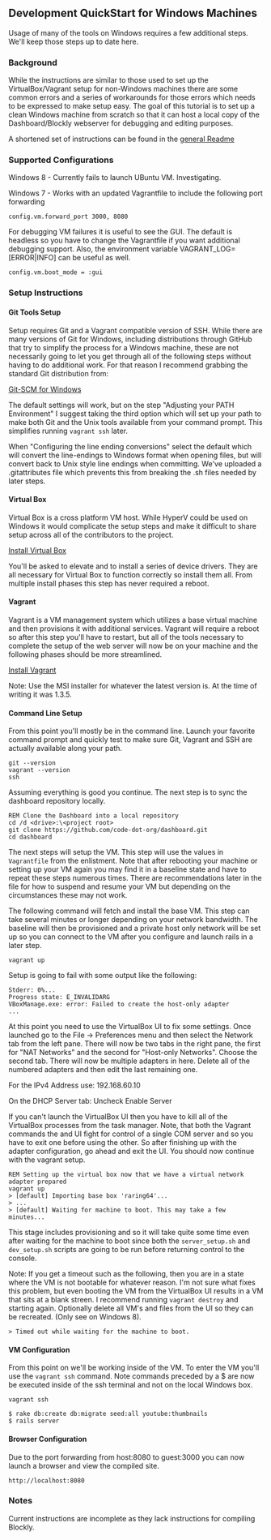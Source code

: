 ## Development QuickStart for Windows Machines

Usage of many of the tools on Windows requires a few additional steps. We'll keep those steps up to date here.

### Background

While the instructions are similar to those used to set up the VirtualBox/Vagrant setup for non-Windows
machines there are some common errors and a series of workarounds for those errors which needs to be
expressed to make setup easy. The goal of this tutorial is to set up a clean Windows machine from scratch
so that it can host a local copy of the Dashboard/Blockly webserver for debugging and editing purposes.

A shortened set of instructions can be found in the [general Readme][1]

### Supported Configurations

Windows 8 - Currently fails to launch UBuntu VM. Investigating.

Windows 7 - Works with an updated Vagrantfile to include the following port forwarding

```
config.vm.forward_port 3000, 8080
```

For debugging VM failures it is useful to see the GUI. The default is headless so you have to change the
Vagrantfile if you want additional debugging support. Also, the environment variable VAGRANT_LOG=[ERROR|INFO]
can be useful as well.

```
config.vm.boot_mode = :gui
```

### Setup Instructions

#### Git Tools Setup

Setup requires Git and a Vagrant compatible version of SSH. While there are many versions of Git for Windows,
including distributions through GitHub that try to simplify the process for a Windows machine, these are not
necessarily going to let you get through all of the following steps without having to do additional work. For
that reason I recommend grabbing the standard Git distribution from:

[Git-SCM for Windows][2]

The default settings will work, but on the step "Adjusting your PATH Environment" I suggest taking the third
option which will set up your path to make both Git and the Unix tools available from your command prompt.
This simplifies running `vagrant ssh` later.

When "Configuring the line ending conversions" select the default which will convert the line-endings to Windows
format when opening files, but will convert back to Unix style line endings when committing. We've uploaded
a .gitattributes file which prevents this from breaking the .sh files needed by later steps.

#### Virtual Box

Virtual Box is a cross platform VM host. While HyperV could be used on Windows it would complicate the setup
steps and make it difficult to share setup across all of the contributors to the project.

[Install Virtual Box](https://www.virtualbox.org/wiki/Downloads)

You'll be asked to elevate and to install a series of device drivers. They are all necessary for Virtual Box
to function correctly so install them all. From multiple install phases this step has never required a reboot.

#### Vagrant

Vagrant is a VM management system which utilizes a base virtual machine and then provisions it with additional
services. Vagrant will require a reboot so after this step you'll have to restart, but all of the tools
necessary to complete the setup of the web server will now be on your machine and the following phases should
be more streamlined.

[Install Vagrant](http://downloads.vagrantup.com/)

Note: Use the MSI installer for whatever the latest version is. At the time of writing it was 1.3.5.

#### Command Line Setup

From this point you'll mostly be in the command line. Launch your favorite command prompt and quickly test to make
sure Git, Vagrant and SSH are actually available along your path.

```
git --version
vagrant --version
ssh
```

Assuming everything is good you continue. The next step is to sync the dashboard repository locally.

```
REM Clone the Dashboard into a local repository
cd /d <drive>:\<project root>
git clone https://github.com/code-dot-org/dashboard.git
cd dashboard
```

The next steps will setup the VM. This step will use the values in `Vagrantfile` from the enlistment. Note
that after rebooting your machine or setting up your VM again you may find it in a baseline state and have
to repeat these steps numerous times. There are recommendations later in the file for how to suspend and resume
your VM but depending on the circumstances these may not work.

The following command will fetch and install the base VM. This step can take several minutes or longer
depending on your network bandwidth. The baseline will then be provisioned and a private host only network
will be set up so you can connect to the VM after you configure and launch rails in a later step.

```
vagrant up
```

Setup is going to fail with some output like the following:

```
Stderr: 0%...
Progress state: E_INVALIDARG
VBoxManage.exe: error: Failed to create the host-only adapter
...
```

At this point you need to use the VirtualBox UI to fix some settings. Once launched go to the File -> Preferences
menu and then select the Network tab from the left pane. There will now be two tabs in the right pane, the
first for "NAT Networks" and the second for "Host-only Networks". Choose the second tab. There will now be multiple
adapters in here. Delete all of the numbered adapters and then edit the last remaining one.

For the IPv4 Address use: 192.168.60.10

On the DHCP Server tab: Uncheck Enable Server

If you can't launch the VirtualBox UI then you have to kill all of the VirtualBox processes from the task manager.
Note, that both the Vagrant commands the and UI fight for control of a single COM server and so you have to exit
one before using the other. So after finishing up with the adapter configuration, go ahead and exit the UI. You
should now continue with the vagrant setup.

```
REM Setting up the virtual box now that we have a virtual network adapter prepared
vagrant up
> [default] Importing base box 'raring64'...
> ...
> [default] Waiting for machine to boot. This may take a few minutes...
```

This stage includes provisioning and so it will take quite some time even after waiting for the machine to boot
since both the `server_setup.sh` and `dev_setup.sh` scripts are going to be run before returning control to the
console.

Note: If you get a timeout such as the following, then you are in a state where the VM is not bootable for
whatever reason. I'm not sure what fixes this problem, but even booting the VM from the VirtualBox UI results
in a VM that sits at a blank streen. I recommend running `vagrant destroy` and starting again. Optionally
delete all VM's and files from the UI so they can be recreated. (Only see on Windows 8).

```
> Timed out while waiting for the machine to boot.
```

#### VM Configuration

From this point on we'll be working inside of the VM. To enter the VM you'll use the `vagrant ssh` command. Note
commands preceded by a $ are now be executed inside of the ssh terminal and not on the local Windows box.

```
vagrant ssh

$ rake db:create db:migrate seed:all youtube:thumbnails
$ rails server
```

#### Browser Configuration

Due to the port forwarding from host:8080 to guest:3000 you can now launch a browser and view the compiled site.

```
http://localhost:8080
```

### Notes

Current instructions are incomplete as they lack instructions for compiling Blockly.

[1]: https://github.com/code-dot-org/dashboard/blob/master/README.md
[2]: http://www.git-scm.com/download/win
